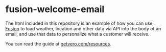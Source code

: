 # fusion-welcome-email

The html included in this repository is an example of how you can use [Fusion](getvero.com/fusion) to load weather, location and other data via API into the body of an email, and use that data to personalize what a customer will receive.

You can read the guide at [getvero.com/resources](getvero.com/resources/load-data-from-apis-to-personalise-your-emails).
